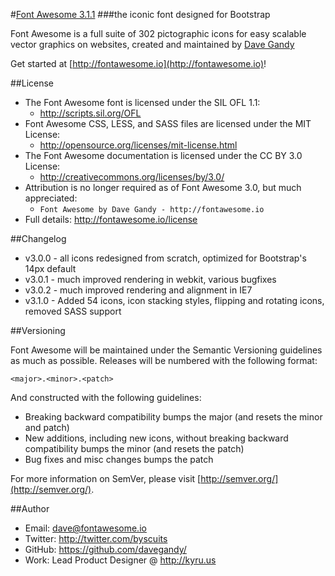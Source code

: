 #[Font Awesome 3.1.1](http://fontawesome.io)
###the iconic font designed for Bootstrap

Font Awesome is a full suite of 302 pictographic icons for easy scalable vector graphics on websites, created and
maintained by [Dave Gandy](http://twitter.com/byscuits)

Get started at [http://fontawesome.io](http://fontawesome.io)!


##License
- The Font Awesome font is licensed under the SIL OFL 1.1:
  - http://scripts.sil.org/OFL
- Font Awesome CSS, LESS, and SASS files are licensed under the MIT License:
  - http://opensource.org/licenses/mit-license.html
- The Font Awesome documentation is licensed under the CC BY 3.0 License:
  - http://creativecommons.org/licenses/by/3.0/
- Attribution is no longer required as of Font Awesome 3.0, but much appreciated:
  - `Font Awesome by Dave Gandy - http://fontawesome.io`
- Full details: http://fontawesome.io/license

##Changelog
- v3.0.0 - all icons redesigned from scratch, optimized for Bootstrap's 14px default
- v3.0.1 - much improved rendering in webkit, various bugfixes
- v3.0.2 - much improved rendering and alignment in IE7
- v3.1.0 - Added 54 icons, icon stacking styles, flipping and rotating icons, removed SASS support

##Versioning

Font Awesome will be maintained under the Semantic Versioning guidelines as much as possible. Releases will be numbered with the following format:

`<major>.<minor>.<patch>`

And constructed with the following guidelines:

* Breaking backward compatibility bumps the major (and resets the minor and patch)
* New additions, including new icons, without breaking backward compatibility bumps the minor (and resets the patch)
* Bug fixes and misc changes bumps the patch

For more information on SemVer, please visit [http://semver.org/](http://semver.org/).

##Author
- Email: dave@fontawesome.io
- Twitter: http://twitter.com/byscuits
- GitHub: https://github.com/davegandy/
- Work: Lead Product Designer @ http://kyru.us

